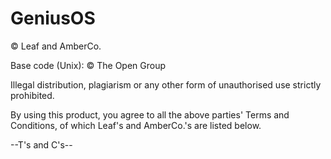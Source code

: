 # GeniusOS
© Leaf and AmberCo.

Base code (Unix): © The Open Group  

Illegal distribution, plagiarism or any other form of unauthorised use strictly prohibited.  

By using this product, you agree to all the above parties' Terms and Conditions, of which Leaf's and AmberCo.'s are listed below.  

--T's and C's--
